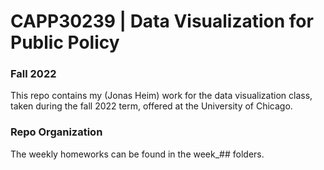 # CAPP30239 | Data Visualization for Public Policy
### Fall 2022

This repo contains my (Jonas Heim) work for the data visualization class, taken during the fall 2022 term, offered at the University of Chicago.

### Repo Organization
The weekly homeworks can be found in the week_## folders.
